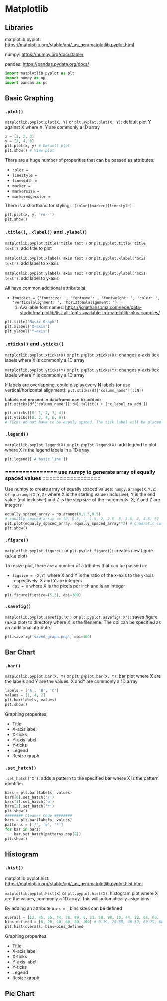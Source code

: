 # Matplotlib

## Libraries

matplotlib.pyplot: https://matplotlib.org/stable/api/_as_gen/matplotlib.pyplot.html

numpy: https://numpy.org/doc/stable/

pandas: https://pandas.pydata.org/docs/

```python
import matplotlib.pyplot as plt
import numpy as np
import pandas as pd
```



## Basic Graphing

### `.plot()`

`matplotlib.pyplot.plot(X, Y)` or  `plt.pyplot.plot(X, Y)`: default plot Y against X where X, Y are commonly a 1D array

```python
x = [1, 2, 3]
y = [2, 4, 6]
plt.plot(x, y) # Default plot
plt.show() # View plot
```

There are a huge number of properities that can be passed as attributes:

- `color = `
- `linestyle = `
- `linewidth = `
- `marker = `
- `markersize = `
- `markeredgecolor = `

There is a shorthand for styling: `'[color][marker][linestyle]'`

```python
plt.plot(x, y, 'ro--')
plt.show()
```

### `.title()`,  `.xlabel()` and `.ylabel()`

`matplotlib.pyplot.title('title text')` or  `plt.pyplot.title('title text')`: add title to plot

`matplotlib.pyplot.xlabel('axis text')` or  `plt.pyplot.xlabel('axis text')`: add label to x-axis

`matplotlib.pyplot.ylabel('axis text')` or  `plt.pyplot.ylabel('axis text')`: add label to y-axis

All have common additional attribute(s):

- `fontdict = {'fontsize: ', 'fontname': , 'fontweight: ', 'color: ', 'verticalalignment: ', 'horiztonalalignment: '}`
    1. Available font names: https://jonathansoma.com/lede/data-studio/matplotlib/list-all-fonts-available-in-matplotlib-plus-samples/

```python
plt.title('Basic Graph')
plt.xlabel('X-axis')
plt.ylabel('Y-axis')
```

### `.xticks()` and  `.yticks()`

`matplotlib.pyplot.xticks(X)` or  `plt.pyplot.xticks(X)`: changes x-axis tick labels where X is commonly a 1D array

`matplotlib.pyplot.yticks(Y)` or  `plt.pyplot.yticks(Y)`: changes y-axis tick labels where Y is commonly a 1D array

If labels are overlapping, could display every N labels (or use vertical/horizontal alignment): `plt.xticks(df['column_name'][::N])`

Labels not present in dataframe can be added: `plt.xticks(df['column_name'][::N].tolist() + ['x_label_to_add'])`

```python
plt.xticks([0, 1, 2, 3, 4])
plt.yticks([0, 2, 4, 6, 8])
# Ticks do not have to be evenly spaced. The tick label will be placed in its appropiate position
```

### `.legend()`

`matplotlib.pyplot.legend(X)` or  `plt.pyplot.legend(X)`: add legend to plot where X is the legend labels in a 1D array

```python
plt.legend(['A basic line'])
```

### =============== use numpy to generate array of equally spaced values =================

Use numpy to create array of equally spaced values: `numpy.arange(X,Y,Z)` or `np.arange(X,Y,Z)` where X is the starting value (inclusive), Y is the end value (not inclusive) and Z is the step size of the increments. X, Y and Z are integers

```python
equally_spaced_array = np.arange(0,5.5,0.5)
# equally_spaced_array == [0, 0.5, 1, 1.5, 2, 2.5, 3, 3.5, 4, 4.5, 5]
plt.plot(equally_spaced_array, equally_spaced_array**2) # Quadratic curve plotted
plt.show()
```

### `.figure()`

`matplotlib.pyplot.figure()` or  `plt.pyplot.figure()`: creates new figure (a.k.a plot)

To resize plot, there are a number of attributes that can be passed in:

- `figsize = (X,Y)` where X and Y is the ratio of the x-axis to the y-axis respectively. X and Y are integers
- `dpi = X` where X is the pixels per inch and is an integer

```python
plt.figure(figsize=(5,3), dpi=300)
```

### `.savefig()`

`matplotlib.pyplot.savefig('X')` or  `plt.pyplot.savefig('X')`: saves figure (a.k.a plot) to directory where X is the filename. The dpi can be specified as an additional attribute.

```python
plt.savefig('saved_graph.png', dpi=400)
```



## Bar Chart

### `.bar()`

`matplotlib.pyplot.bar(X, Y)` or  `plt.pyplot.bar(X, Y)`: bar plot where X are the labels and Y are the values. X andY are commonly a 1D array

```python
labels = ['A', 'B', 'C']
values = [1, 4, 2]
plt.bar(labels, values)
plt.show()
```

Graphing properites:

- Title
- X-axis label
- X-ticks
- Y-axis label
- Y-ticks
- Legend
- Resize graph

### `.set_hatch()`

`.set_hatch('X')`: adds a pattern to the specified bar where X is the pattern identifier

```python
bars = plt.bar(labels, values)
bars[0].set_hatch('/')
bars[1].set_hatch('o')
bars[2].set_hatch('*')
plt.show()
######## Cleaner Code ########
bars = plt.bar(labels, values)
patterns = ['/', 'o', '*']
for bar in bars:
    bar.set_hatch(patterns.pop(0))
plt.show()
```



## Histogram

### `.hist()`

matplotlib.pyplot.hist: https://matplotlib.org/stable/api/_as_gen/matplotlib.pyplot.hist.html

`matplotlib.pyplot.hist(X)` or  `plt.pyplot.hist(X)`: histogram plot where X are the values, commonly a 1D array. This will automatically asign bins.

By adding an attribute `bins = `, bins sizes can be defined

```python
overall = [12, 45, 65, 34, 78, 89, 6, 23, 58, 98, 10, 44, 22, 68, 66]
bins_defined = [0, 20, 40, 60, 80, 100] # 0-19, 20-39, 40-59, 60-79, 80-100??????????????????????
plt.hist(overall, bins=bins_defined)
```

Graphing properites:

- Title
- X-axis label
- X-ticks
- Y-axis label
- Y-ticks
- Legend
- Resize graph



## Pie Chart





















